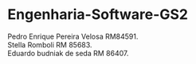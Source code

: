 # Engenharia-Software-GS2

Pedro Enrique Pereira Velosa RM84591.  
Stella Romboli RM 85683.  
Eduardo budniak de seda RM 86407.  

